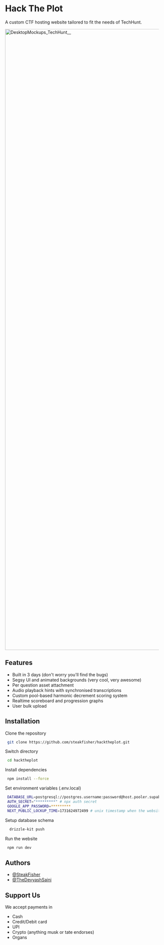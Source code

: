 
# Hack The Plot

A custom CTF hosting website tailored to fit the needs of TechHunt. 

<!-- <img width="2026" alt="DesktopMockups_TechHunt" src="https://github.com/user-attachments/assets/1c6d7adc-7323-4c9b-b516-31a6fb9ce7ba"> -->
<!-- <img width="2026" alt="DesktopMockups_TechHunt_" src="https://github.com/user-attachments/assets/aeb1ffa3-4441-42b5-a2d6-f257ae5112dd"> -->
<img width="2026" alt="DesktopMockups_TechHunt__" src="https://github.com/user-attachments/assets/e818b4eb-f954-4f61-867b-3af9010d0ce4">


## Features

- Built in 3 days (don't worry you'll find the bugs)
- Segsy UI and animated backgrounds (very cool, very awesome)
- Per question asset attachment
- Audio playback hints with synchronised transcriptions
- Custom pool-based harmonic decrement scoring system
- Realtime scoreboard and progression graphs
- User bulk upload

## Installation

Clone the repository
```bash
 git clone https://github.com/steakfisher/hacktheplot.git
```

Switch directory
```bash
 cd hacktheplot
```

Install dependencies 
```bash
 npm install --force
```

Set environment variables (.env.local)
```bash
 DATABASE_URL=postgresql://postgres.username:password@host.pooler.supabase.com:6543/postgres
 AUTH_SECRET="*********" # npx auth secret
 GOOGLE_APP_PASSWORD=*********
 NEXT_PUBLIC_LOCKUP_TIME=1731624972499 # unix timestamp when the website unlocks
```

Setup database schema
```bash
  drizzle-kit push 
```

Run the website
```bash
 npm run dev
```
## Authors

- [@SteakFisher](https://www.github.com/steakfisher)
- [@TheDevyashSaini](https://www.github.com/thedevyashsaini)


## Support Us

We accept payments in
- Cash
- Credit/Debit card
- UPI
- Crypto (anything musk or tate endorses)
- Organs


